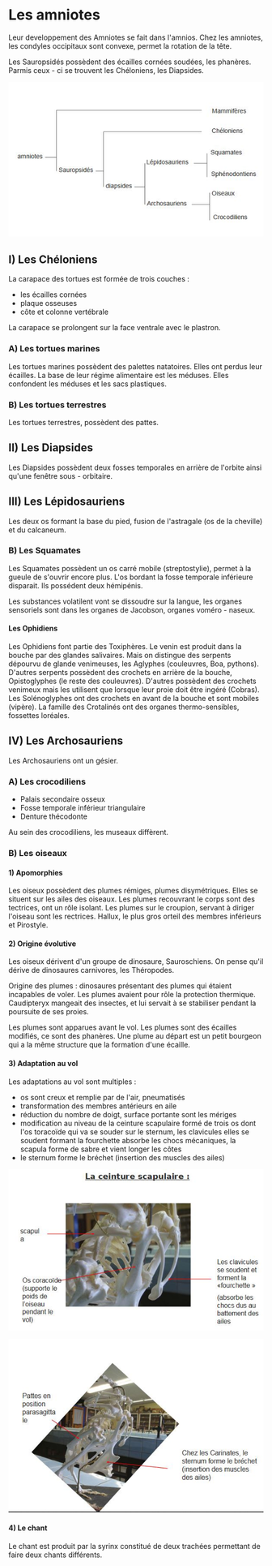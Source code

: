 # Les amniotes

Leur developpement des Amniotes se fait dans l'amnios. Chez les amniotes, les condyles occipitaux sont convexe, permet la rotation de la tête.

Les Sauropsidés possèdent des écailles cornées soudées, les phanères. Parmis ceux - ci se trouvent les Chéloniens, les Diapsides. 

![Lignée des Amniotes](Images/amniotes.JPG)

## I) Les Chéloniens

La carapace des tortues est formée de trois couches :

* les écailles cornées
* plaque osseuses
* côte et colonne vertébrale

La carapace se prolongent sur la face ventrale avec le plastron.

### A) Les tortues marines

Les tortues marines possèdent des palettes natatoires. Elles ont perdus leur écailles. La base de leur régime alimentaire est les méduses. Elles confondent les méduses et les sacs plastiques.

### B) Les tortues terrestres

Les tortues terrestres, possèdent des pattes. 

## II) Les Diapsides

Les Diapsides possèdent deux fosses temporales en arrière de l'orbite ainsi qu'une fenêtre sous - orbitaire.

## III) Les Lépidosauriens

Les deux os formant la base du pied, fusion de l'astragale (os de la cheville) et du calcaneum.

### B) Les Squamates

Les Squamates possèdent un os carré mobile (streptostylie), permet à la gueule de s'ouvrir encore plus. L'os bordant la fosse temporale inférieure disparait. Ils possédent deux hémipénis.

Les substances volatilent vont se dissoudre sur la langue, les organes sensoriels sont dans les organes de Jacobson, organes voméro - naseux. 

#### Les Ophidiens

Les Ophidiens font partie des Toxiphères. Le venin est produit dans la bouche par des glandes salivaires. Mais on distingue des serpents dépourvu de glande venimeuses, les Aglyphes (couleuvres, Boa, pythons). D'autres serpents possèdent des crochets en arrière de la bouche, Opistoglyphes (le reste des couleuvres). D'autres possèdent des crochets venimeux mais les utilisent que lorsque leur proie doit être ingéré (Cobras). Les Solénoglyphes ont des crochets en avant de la bouche et sont mobiles (vipère). La famille des Crotalinés ont des organes thermo-sensibles, fossettes loréales. 

## IV) Les Archosauriens

Les Archosauriens ont un gésier.

### A) Les crocodiliens

* Palais secondaire osseux
* Fosse temporale inférieur triangulaire
* Denture thécodonte

Au sein des crocodiliens, les museaux diffèrent.

### B) Les oiseaux

#### 1) Apomorphies

Les oiseux possèdent des plumes rémiges, plumes disymétriques. Elles se situent sur les ailes des oiseaux. Les plumes recouvrant le corps sont des tectrices, ont un rôle isolant. Les plumes sur le croupion, servant à diriger l'oiseau sont les rectrices. Hallux, le plus gros orteil des membres inférieurs et Pirostyle.

#### 2) Origine évolutive

Les oiseux dérivent d'un groupe de dinosaure, Sauroschiens. On pense qu'il dérive de dinosaures carnivores, les Théropodes.

Origine des plumes : dinosaures présentant des plumes qui étaient incapables de voler. Les plumes avaient pour rôle la protection thermique. Caudipteryx mangeait des insectes, et lui servait à se stabiliser pendant la poursuite de ses proies.

Les plumes sont apparues avant le vol. Les plumes sont des écailles modifiés, ce sont des phanères. Une plume au départ est un petit bourgeon qui a la même structure que la formation d'une écaille.

#### 3) Adaptation au vol

Les adaptations au vol sont multiples :

* os sont creux et remplie par de l'air, pneumatisés
* transformation des membres antérieurs en aile
* réduction du nombre de doigt, surface portante sont les mériges
* modification au niveau de la ceinture scapulaire formé de trois os dont l'os toracoïde qui va se souder sur le sternum, les clavicules elles se soudent formant la fourchette absorbe les chocs mécaniques, la scapula forme de sabre et vient longer les côtes
* le sternum forme le bréchet (insertion des muscles des ailes)

![La ceinture scapulaire](Images/o1.JPG)

![Os](Images/o2.JPG)

#### 4) Le chant

Le chant est produit par la syrinx constitué de deux trachées permettant de faire deux chants différents. 


